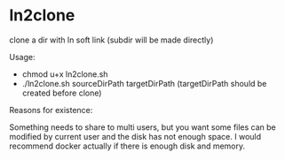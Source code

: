 # ln2clone
clone a dir with ln soft link (subdir will be made directly)

Usage:
* chmod u+x ln2clone.sh
* ./ln2clone.sh sourceDirPath targetDirPath
(targetDirPath should be created before clone)

Reasons for existence:

Something needs to share to multi users, but you want some files can be modified by current user and the disk has not enough space.
I would recommend docker actually if there is enough disk and memory.
